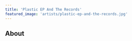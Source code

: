 ```yaml
---
title: 'Plastic EP And The Records'
featured_image: 'artists/plastic-ep-and-the-records.jpg'
---
```


## About


